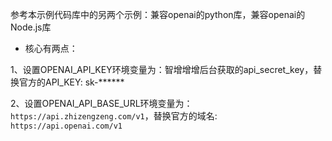 参考本示例代码库中的另两个示例：兼容openai的python库，兼容openai的Node.js库<br>
- 核心有两点：

1、设置OPENAI_API_KEY环境变量为：智增增增后台获取的api_secret_key，替换官方的API_KEY: sk-****** <br>

2、设置OPENAI_API_BASE_URL环境变量为：`https://api.zhizengzeng.com/v1`，替换官方的域名: `https://api.openai.com/v1` <br>

